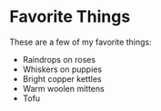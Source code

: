 # Favorite Things

These are a few of my favorite things:

- Raindrops on roses
- Whiskers on puppies
- Bright copper kettles
- Warm woolen mittens
- Tofu
